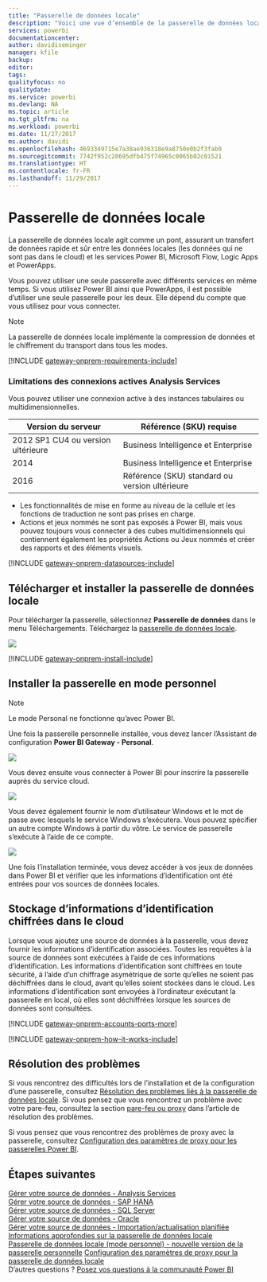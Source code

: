 ```yaml
---
title: "Passerelle de données locale"
description: "Voici une vue d’ensemble de la passerelle de données locale pour Power BI. Vous pouvez utiliser cette passerelle pour travailler avec les sources de données DirectQuery. Vous pouvez également utiliser cette passerelle pour actualiser les jeux de données cloud avec les données locales."
services: powerbi
documentationcenter: 
author: davidiseminger
manager: kfile
backup: 
editor: 
tags: 
qualityfocus: no
qualitydate: 
ms.service: powerbi
ms.devlang: NA
ms.topic: article
ms.tgt_pltfrm: na
ms.workload: powerbi
ms.date: 11/27/2017
ms.author: davidi
ms.openlocfilehash: 4693349715e7a38ae936318e9a8750e0b2f3fab0
ms.sourcegitcommit: 7742f952c20695dfb475f74965c0065b02c01521
ms.translationtype: HT
ms.contentlocale: fr-FR
ms.lasthandoff: 11/29/2017
---
```

# <a name="on-premises-data-gateway"></a>Passerelle de données locale
La passerelle de données locale agit comme un pont, assurant un transfert de données rapide et sûr entre les données locales (les données qui ne sont pas dans le cloud) et les services Power BI, Microsoft Flow, Logic Apps et PowerApps.

Vous pouvez utiliser une seule passerelle avec différents services en même temps. Si vous utilisez Power BI ainsi que PowerApps, il est possible d’utiliser une seule passerelle pour les deux. Elle dépend du compte que vous utilisez pour vous connecter.

> [!NOTE]
> La passerelle de données locale implémente la compression de données et le chiffrement du transport dans tous les modes.
> 
> 

<!-- Shared Requirements Include -->
[!INCLUDE [gateway-onprem-requirements-include](./includes/gateway-onprem-requirements-include.md)]

### <a name="limitations-of-analysis-services-live-connections"></a>Limitations des connexions actives Analysis Services
Vous pouvez utiliser une connexion active à des instances tabulaires ou multidimensionnelles.

| **Version du serveur** | **Référence (SKU) requise** |
| --- | --- |
| 2012 SP1 CU4 ou version ultérieure |Business Intelligence et Enterprise |
| 2014 |Business Intelligence et Enterprise |
| 2016 |Référence (SKU) standard ou version ultérieure |

* Les fonctionnalités de mise en forme au niveau de la cellule et les fonctions de traduction ne sont pas prises en charge.
* Actions et jeux nommés ne sont pas exposés à Power BI, mais vous pouvez toujours vous connecter à des cubes multidimensionnels qui contiennent également les propriétés Actions ou Jeux nommés et créer des rapports et des éléments visuels.

<!-- Shared Install steps Include -->
[!INCLUDE [gateway-onprem-datasources-include](./includes/gateway-onprem-datasources-include.md)]

## <a name="download-and-install-the-on-premises-data-gateway"></a>Télécharger et installer la passerelle de données locale
Pour télécharger la passerelle, sélectionnez **Passerelle de données** dans le menu Téléchargements. Téléchargez la [passerelle de données locale](http://go.microsoft.com/fwlink/?LinkID=820925).

![](media/service-gateway-onprem/powerbi-download-data-gateway.png)

<!-- Shared Install steps Include -->
[!INCLUDE [gateway-onprem-install-include](./includes/gateway-onprem-install-include.md)]

## <a name="install-the-gateway-in-personal-mode"></a>Installer la passerelle en mode personnel
> [!NOTE]
> Le mode Personal ne fonctionne qu’avec Power BI.
> 
> 

Une fois la passerelle personnelle installée, vous devez lancer l’Assistant de configuration **Power BI Gateway - Personal**.

![](media/service-gateway-onprem/personal-gateway-launch-configuration.png)

Vous devez ensuite vous connecter à Power BI pour inscrire la passerelle auprès du service cloud.

![](media/service-gateway-onprem/personal-gateway-signin.png)

Vous devez également fournir le nom d’utilisateur Windows et le mot de passe avec lesquels le service Windows s’exécutera. Vous pouvez spécifier un autre compte Windows à partir du vôtre. Le service de passerelle s’exécute à l’aide de ce compte.

![](media/service-gateway-onprem/personal-gateway-windows-service.png)

Une fois l’installation terminée, vous devez accéder à vos jeux de données dans Power BI et vérifier que les informations d’identification ont été entrées pour vos sources de données locales.

<a name="credentials"></a>

## <a name="storing-encrypted-credentials-in-the-cloud"></a>Stockage d’informations d’identification chiffrées dans le cloud
Lorsque vous ajoutez une source de données à la passerelle, vous devez fournir les informations d’identification associées. Toutes les requêtes à la source de données sont exécutées à l’aide de ces informations d’identification. Les informations d’identification sont chiffrées en toute sécurité, à l’aide d’un chiffrage asymétrique de sorte qu’elles ne soient pas déchiffrées dans le cloud, avant qu’elles soient stockées dans le cloud. Les informations d’identification sont envoyées à l’ordinateur exécutant la passerelle en local, où elles sont déchiffrées lorsque les sources de données sont consultées.

<!-- Account and Port information -->
[!INCLUDE [gateway-onprem-accounts-ports-more](./includes/gateway-onprem-accounts-ports-more.md)]

<!-- How the gateway works -->
[!INCLUDE [gateway-onprem-how-it-works-include](./includes/gateway-onprem-how-it-works-include.md)]

## <a name="troubleshooting"></a>Résolution des problèmes
Si vous rencontrez des difficultés lors de l’installation et de la configuration d’une passerelle, consultez [Résolution des problèmes liés à la passerelle de données locale](service-gateway-onprem-tshoot.md). Si vous pensez que vous rencontrez un problème avec votre pare-feu, consultez la section [pare-feu ou proxy](service-gateway-onprem-tshoot.md#firewall-or-proxy) dans l’article de résolution des problèmes.

Si vous pensez que vous rencontrez des problèmes de proxy avec la passerelle, consultez [Configuration des paramètres de proxy pour les passerelles Power BI](service-gateway-proxy.md).

## <a name="next-steps"></a>Étapes suivantes
[Gérer votre source de données - Analysis Services](service-gateway-enterprise-manage-ssas.md)  
[Gérer votre source de données - SAP HANA](service-gateway-enterprise-manage-sap.md)  
[Gérer votre source de données - SQL Server](service-gateway-enterprise-manage-sql.md)  
[Gérer votre source de données - Oracle](service-gateway-onprem-manage-oracle.md)  
[Gérer votre source de données - Importation/actualisation planifiée](service-gateway-enterprise-manage-scheduled-refresh.md)  
[Informations approfondies sur la passerelle de données locale](service-gateway-onprem-indepth.md)  
[Passerelle de données locale (mode personnel) - nouvelle version de la passerelle personnelle](service-gateway-personal-mode.md)
[Configuration des paramètres de proxy pour la passerelle de données locale](service-gateway-proxy.md)  
D’autres questions ? [Posez vos questions à la communauté Power BI](http://community.powerbi.com/)


